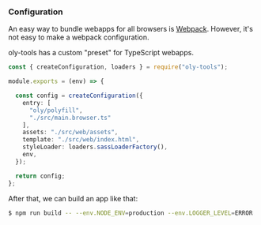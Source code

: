 ### Configuration

An easy way to bundle webapps for all browsers is [Webpack](https://webpack.js.org).
However, it's not easy to make a webpack configuration.

oly-tools has a custom "preset" for TypeScript webapps.

```ts
const { createConfiguration, loaders } = require("oly-tools");

module.exports = (env) => {

  const config = createConfiguration({
    entry: [
      "oly/polyfill",
      "./src/main.browser.ts"
    ],
    assets: "./src/web/assets",
    template: "./src/web/index.html",
    styleLoader: loaders.sassLoaderFactory(),
    env,
  });

  return config;
};
```

After that, we can build an app like that:

```bash
$ npm run build -- --env.NODE_ENV=production --env.LOGGER_LEVEL=ERROR
```
